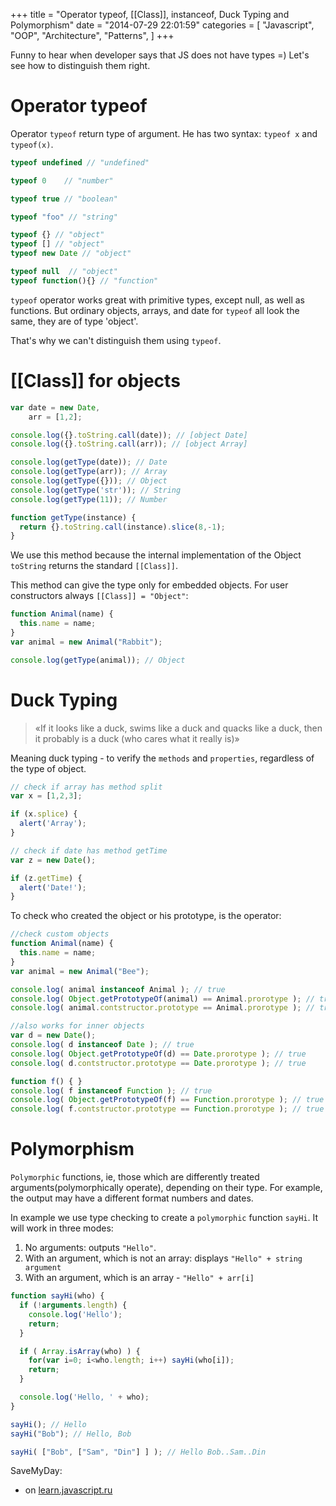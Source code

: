 +++
title = "Operator typeof, [[Class]], instanceof,  Duck Typing and Polymorphism"
date = "2014-07-29 22:01:59"
categories = [
    "Javascript",
    "OOP",
    "Architecture",
    "Patterns",
]
+++

Funny to hear when developer says that JS does not have types =) Let's see how to distinguish them right.

<!--more -->

#    Operator typeof

Operator `typeof` return type of argument. He has two syntax: `typeof x` and `typeof(x)`.

```js
typeof undefined // "undefined" 

typeof 0    // "number" 

typeof true // "boolean" 

typeof "foo" // "string" 

typeof {} // "object" 
typeof [] // "object" 
typeof new Date // "object" 

typeof null  // "object" 
typeof function(){} // "function" 
```

`typeof` operator works great with primitive types, except null, as well as functions. But ordinary objects, arrays, and date for `typeof` all look the same, they are of type 'object'.

That's why we can't distinguish them using `typeof`.

#    [[Class]] for objects

```js
var date = new Date,
    arr = [1,2];

console.log({}.toString.call(date)); // [object Date]
console.log({}.toString.call(arr)); // [object Array]

console.log(getType(date)); // Date
console.log(getType(arr)); // Array
console.log(getType({})); // Object
console.log(getType('str')); // String
console.log(getType(11)); // Number

function getType(instance) {
  return {}.toString.call(instance).slice(8,-1);
}
```

We use this method because the internal implementation of the Object `toString` returns the standard `[[Class]]`.

This method can give the type only for embedded objects. For user constructors always `[[Class]] = "Object"`:

```js
function Animal(name) { 
  this.name = name;
}
var animal = new Animal("Rabbit");

console.log(getType(animal)); // Object
```

#    Duck Typing

> «If it looks like a duck, swims like a duck and quacks like a duck, then it probably is a duck (who cares what it really is)»

Meaning duck typing - to verify the `methods` and `properties`, regardless of the type of object.

```js
// check if array has method split
var x = [1,2,3];

if (x.splice) {
  alert('Array');
}

// check if date has method getTime
var z = new Date();

if (z.getTime) {
  alert('Date!');
}
```

To check who created the object or his prototype, is the operator:

```js
//check custom objects
function Animal(name) { 
  this.name = name;
}
var animal = new Animal("Bee");

console.log( animal instanceof Animal ); // true
console.log( Object.getPrototypeOf(animal) == Animal.prorotype ); // true
console.log( animal.contstructor.prototype == Animal.prorotype ); // true

//also works for inner objects
var d = new Date(); 
console.log( d instanceof Date ); // true
console.log( Object.getPrototypeOf(d) == Date.prorotype ); // true
console.log( d.contstructor.prototype == Date.prorotype ); // true

function f() { }
console.log( f instanceof Function ); // true
console.log( Object.getPrototypeOf(f) == Function.prorotype ); // true
console.log( f.contstructor.prototype == Function.prorotype ); // true
```

#    Polymorphism

`Polymorphic` functions, ie, those which are differently treated arguments(polymorphically operate), depending on their type. For example, the output may have a different format numbers and dates.

In example we use type checking to create a `polymorphic` function `sayHi`. It will work in three modes:

1.  No arguments: outputs `"Hello"`.
2.  With an argument, which is not an array: displays `"Hello" + string argument`
3.  With an argument, which is an array - `"Hello" + arr[i]`

```js
function sayHi(who) {
  if (!arguments.length) {
    console.log('Hello');
    return;
  }

  if ( Array.isArray(who) ) {
    for(var i=0; i<who.length; i++) sayHi(who[i]);
    return;
  }

  console.log('Hello, ' + who);
}

sayHi(); // Hello
sayHi("Bob"); // Hello, Bob

sayHi( ["Bob", ["Sam", "Din"] ] ); // Hello Bob..Sam..Din
```

SaveMyDay:

*   on [learn.javascript.ru](http://learn.javascript.ru/type-detection)
